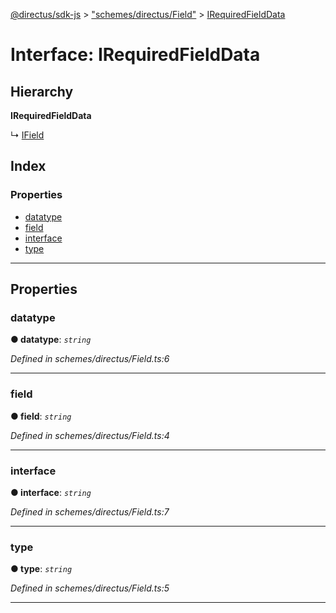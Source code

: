 [@directus/sdk-js](../README.md) > ["schemes/directus/Field"](../modules/_schemes_directus_field_.md) > [IRequiredFieldData](../interfaces/_schemes_directus_field_.irequiredfielddata.md)

# Interface: IRequiredFieldData

## Hierarchy

**IRequiredFieldData**

↳  [IField](_schemes_directus_field_.ifield.md)

## Index

### Properties

* [datatype](_schemes_directus_field_.irequiredfielddata.md#datatype)
* [field](_schemes_directus_field_.irequiredfielddata.md#field)
* [interface](_schemes_directus_field_.irequiredfielddata.md#interface)
* [type](_schemes_directus_field_.irequiredfielddata.md#type)

---

## Properties

<a id="datatype"></a>

###  datatype

**● datatype**: *`string`*

*Defined in schemes/directus/Field.ts:6*

___
<a id="field"></a>

###  field

**● field**: *`string`*

*Defined in schemes/directus/Field.ts:4*

___
<a id="interface"></a>

###  interface

**● interface**: *`string`*

*Defined in schemes/directus/Field.ts:7*

___
<a id="type"></a>

###  type

**● type**: *`string`*

*Defined in schemes/directus/Field.ts:5*

___

